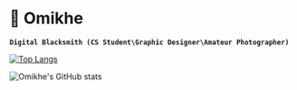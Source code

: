 # 🙂 Omikhe

**`Digital Blacksmith (CS Student\Graphic Designer\Amateur Photographer)`**

[![Top Langs](https://github-readme-stats.vercel.app/api/top-langs/?username=omikhe)](https://github.com/anuraghazra/github-readme-stats)

![Omikhe's GitHub stats](https://github-readme-stats.vercel.app/api?username=omikhe&show_icons=true&theme=graywhite)